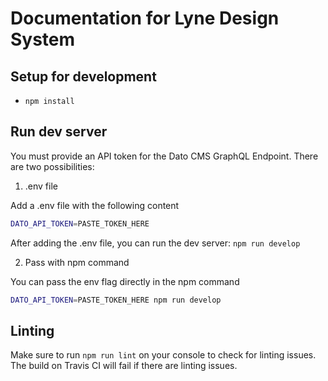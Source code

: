 # Documentation for Lyne Design System

## Setup for development

- `npm install`

## Run dev server

You must provide an API token for the Dato CMS GraphQL Endpoint. There are two possibilities:

1. .env file

Add a .env file with the following content
```bash
DATO_API_TOKEN=PASTE_TOKEN_HERE
```

After adding the .env file, you can run the dev server: `npm run develop`

2. Pass with npm command

You can pass the env flag directly in the npm command
```bash
DATO_API_TOKEN=PASTE_TOKEN_HERE npm run develop
```

## Linting

Make sure to run `npm run lint` on your console to check for linting issues. The build on Travis CI will fail if there are linting issues.
